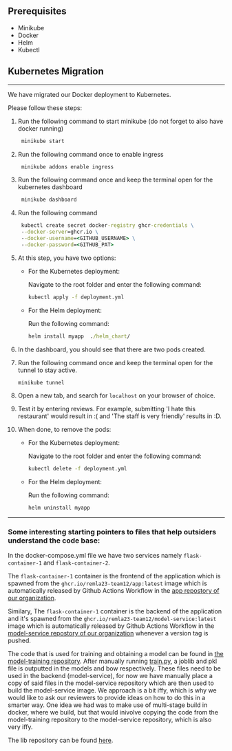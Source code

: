 ## Prerequisites

- Minikube
- Docker
- Helm
- Kubectl

## Kubernetes Migration
---
We have migrated our Docker deployment to Kubernetes.

Please follow these steps:
1. Run the  following command to start minikube (do not forget to also have docker running)
   ```bat
    minikube start
    ```
2. Run the following command once to enable ingress
   ```bat
    minikube addons enable ingress
    ```
3. Run the following command once and keep the terminal open for the kubernetes dashboard
   ```bat
    minikube dashboard
    ```
4. Run the following command
   ```bat
    kubectl create secret docker-registry ghcr-credentials \
    --docker-server=ghcr.io \
    --docker-username=<GITHUB_USERNAME> \
    --docker-password=<GITHUB_PAT>
    ```
5. At this step, you have two options:

    - For the Kubernetes deployment:

        Navigate to the root folder and enter the following command:
        ```bat
        kubectl apply -f deployment.yml
        ```
        
    - For the Helm deployment:

        Run the following command:
        ```bat
        helm install myapp  ./helm_chart/
        ```
6. In the dashboard, you should see that there are two pods created.
7. Run the following command once and keep the terminal open for the tunnel to stay active.
    ```bat
    minikube tunnel
    ```
8. Open a new tab, and search for `localhost` on your browser of choice.
9. Test it by entering reviews. For example, submitting 'I hate this restaurant' would result in :( and 'The staff is very friendly' results in :D.
10. When done, to remove the pods: 
    - For the Kubernetes deployment:

        Navigate to the root folder and enter the following command:
        ```bat
        kubectl delete -f deployment.yml
        ```
        
    - For the Helm deployment:

        Run the following command:
        ```bat
        helm uninstall myapp
        ```
---

### Some interesting starting pointers to files that help outsiders understand the code base:
In the docker-compose.yml file we have two services namely `flask-container-1` and `flask-container-2`. 

The `flask-container-1` container is the frontend of the application which is spawned from the `ghcr.io/remla23-team12/app:latest` image which is automatically released by Github Actions Workflow in the [app repostory of our organization](https://github.com/remla23-team12/app).

Similary, The `flask-container-1` container is the backend of the application and it's spawned from the `ghcr.io/remla23-team12/model-service:latest` image which is automatically released by Github Actions Workflow in the [model-service repostory of our organization](https://github.com/remla23-team12/model-service) whenever a version tag is pushed.

The code that is used for training and obtaining a model can be found in [the model-training repository](https://github.com/remla23-team12/model-training). After manually running [train.py](https://github.com/remla23-team12/model-training/blob/main/train.py), a joblib and pkl file is outputted in the models and bow respectively. These files need to be used in the backend (model-service), for now we have manually place a copy of said files in the model-service repository which are then used to build the model-service image. We approach is a bit iffy, which is why we would like to ask our reviewers to provide ideas on how to do this in a smarter way. One idea we had was to make use of multi-stage build in docker, where we build, but that would inivolve copying the code from the model-training repository to the model-service repository, which is also very iffy.

The lib repository can be found [here](https://github.com/remla23-team12/lib).

